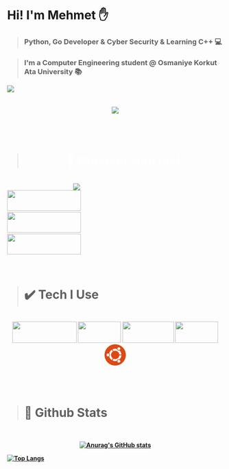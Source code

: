 # Hi! I'm Mehmet :hand:
> ### Python, Go Developer & Cyber Security & Learning C++ :computer: 

> ### I'm a Computer Engineering student @ Osmaniye Korkut Ata University 📚

![](https://komarev.com/ghpvc/?username=knetic0&color=blue)

<br />

<div align="center">
  <img src="https://media1.giphy.com/media/qgQUggAC3Pfv687qPC/200.gif" width=300px/>
</div>

<br />
<br />
<br />


># <center> <font color="white">:link: Connect with me!</font></center> 

<br />


<img src="https://giffiles.alphacoders.com/211/211099.gif" width=350 align="right">


[<img height="48" width="172" src="https://img.shields.io/badge/Instagram-E4405F?style=for-the-badge&logo=instagram&logoColor=white"/>][instagram]
<b><br />
[<img height="48" width="172" src="https://img.shields.io/badge/LinkedIn-0077B5?style=for-the-badge&logo=linkedin&logoColor=white"/>][linkedin]
<b><br />
[<img height="48" width="172" src="https://img.shields.io/badge/Twitter-1DA1F2?style=for-the-badge&logo=twitter&logoColor=white" />][twitter]

<br />

[instagram]: https://www.instagram.com/mehmetsolakk0/?hl=tr
[linkedin]: https://www.linkedin.com/in/mehmet-solak-250216224/
[twitter]: https://twitter.com/LeclercVekili0


> # :heavy_check_mark: Tech I Use

<br />

<center>

<img src="https://img.shields.io/badge/Python-3776AB?style=for-the-badge&logo=python&logoColor=white" width=150 height=50 />
<img src="https://img.shields.io/badge/Go-00ADD8?style=for-the-badge&logo=go&logoColor=white" width=100 height=50>
<img src="https://img.shields.io/badge/C%2B%2B-00599C?style=for-the-badge&logo=c%2B%2B&logoColor=white" width=120 height=50 />
<img src="https://img.shields.io/badge/GIT-E44C30?style=for-the-badge&logo=git&logoColor=white" width=100 height=50>
<img src="https://raw.githubusercontent.com/github/explore/80688e429a7d4ef2fca1e82350fe8e3517d3494d/topics/ubuntu/ubuntu.png" width=50>
</center>

<br />
<br />
<br />

> # :signal_strength: Github Stats

<center>

<br />

[![Anurag's GitHub stats](https://github-readme-stats.vercel.app/api?username=knetic0)](https://github.com/anuraghazra/github-readme-stats)

</center>

[![Top Langs](https://github-readme-stats.vercel.app/api/top-langs/?username=knetic0&layout=compact)](https://github.com/anuraghazra/github-readme-stats)


<!---
knetic0/knetic0 is a ✨ special ✨ repository because its `README.md` (this file) appears on your GitHub profile.
You can click the Preview link to take a look at your changes.
--->

